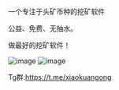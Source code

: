 一个专注于头矿币种的挖矿软件

公益、免费、无抽水。

做最好的挖矿软件！

![image](https://github.com/user-attachments/assets/7a22e453-0237-49fb-8d55-7b941a51192b)
![image](https://github.com/user-attachments/assets/4aaf41c0-6f1b-441b-bfdf-13138438e902)

Tg群:https://t.me/xiaokuangong
